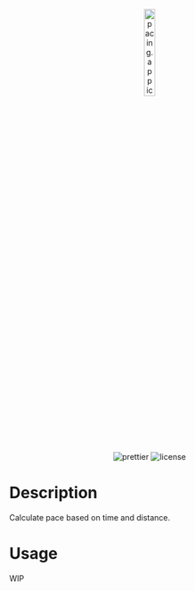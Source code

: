 <p align="center">
  <img width=20% height=auto src="https://github.com/marwanhawari/pacing.app/raw/main/assets/pacingapp.png" alt="pacing.app icon"/>
</p>
<p align="center">
  <img src="https://img.shields.io/badge/code_style-prettier-ff69b4.svg" alt="prettier"/>
  <img src="https://img.shields.io/github/license/marwanhawari/pkgfinder?color=blue" alt="license"/>
</p>

# Description
Calculate pace based on time and distance.

# Usage
WIP